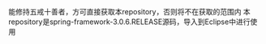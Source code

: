 能修持五戒十善者，方可直接获取本repository，否则将不在获取的范围内
本repository是spring-framework-3.0.6.RELEASE源码，导入到Eclipse中进行使用
